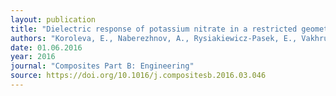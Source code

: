```yaml
---
layout: publication
title: "Dielectric response of potassium nitrate in a restricted geometry"
authors: "Koroleva, E., Naberezhnov, A., Rysiakiewicz-Pasek, E., Vakhrushev, S., Sysoeva, A., & Kumzerov, Y."
date: 01.06.2016
year: 2016
journal: "Composites Part B: Engineering"
source: https://doi.org/10.1016/j.compositesb.2016.03.046
---
```

